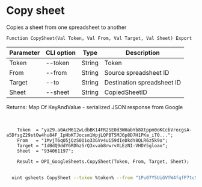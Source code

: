 ﻿---
sidebar_position: 3
---

# Copy sheet
 Copies a sheet from one spreadsheet to another



`Function CopySheet(Val Token, Val From, Val Target, Val Sheet) Export`

  | Parameter | CLI option | Type | Description |
  |-|-|-|-|
  | Token | --token | String | Token |
  | From | --from | String | Source spreadsheet ID |
  | Target | --to | String | Destination spreadsheet ID |
  | Sheet | --sheet | String | CopiedSheetID |

  
  Returns:  Map Of KeyAndValue - serialized JSON response from Google

<br/>




```bsl title="Code example"
    Token  = "ya29.a0AcM612wLdbBK14FR2SE0d3WHabYb8Xtppm0oKCcbVrecgsA-a5DfsgZ29stOw4hu84F_IpHbKTJocsm1WpjLQPBT5MJ6p8D7H1PKa_iT0...";
    From   = "1MvjT6qO5jQzS0O1o33GVv4ui59dIeDkdY8QLR6z5k9o";
    Target = "1dBdQ9ddY6RDhzSrQ3xvab8rwrvXLEzNI-VHDY5gloao";
    Sheet  = "934061197";

    Result = OPI_GoogleSheets.CopySheet(Token, From, Target, Sheet);
```



```sh title="CLI command example"
    
  oint gsheets CopySheet --token %token% --from "1Pu07Y5UiGVfW4fqfP7tcSQtdSX_2wdm2Ih23zlxJJwc" --to "1tPDQHmduH9NASRhy0I-a6--ebNNJ5A6wXhhTRcNhD7s" --sheet "25093199"

```

```json title="Result"

```
